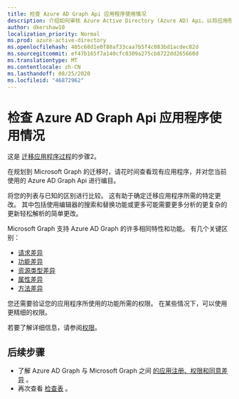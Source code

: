 ```yaml
---
title: 检查 Azure AD Graph Api 应用程序使用情况
description: 介绍如何审核 Azure Active Directory (Azure AD) Api，以将应用程序迁移到 Microsoft Graph API。
author: dkershaw10
localization_priority: Normal
ms.prod: azure-active-directory
ms.openlocfilehash: 405c68d1e0f88af33caa7b5f4c083bd1acdec82d
ms.sourcegitcommit: ef47b165f7a140cfc0309a275cb8722dd265660d
ms.translationtype: MT
ms.contentlocale: zh-CN
ms.lasthandoff: 08/25/2020
ms.locfileid: "46872962"
---
```

# <a name="examine-azure-ad-graph-apis-app-usage"></a>检查 Azure AD Graph Api 应用程序使用情况

这是 [迁移应用程序过程](migrate-azure-ad-graph-planning-checklist.md)的步骤2。

在规划到 Microsoft Graph 的迁移时，请花时间查看现有应用程序，并对您当前使用的 Azure AD Graph Api 进行编目。

将您的列表与已知的区别进行比较。  这有助于确定迁移应用程序所需的特定更改。  其中包括使用编辑器的搜索和替换功能或更多可能需要更多分析的更复杂的更新轻松解析的简单更改。

Microsoft Graph 支持 Azure AD Graph 的许多相同特性和功能。  有几个关键区别：

- [请求差异](migrate-azure-ad-graph-request-differences.md)
- [功能差异](migrate-azure-ad-graph-feature-differences.md)
- [资源类型差异](migrate-azure-ad-graph-resource-differences.md)
- [属性差异](migrate-azure-ad-graph-property-differences.md)
- [方法差异](migrate-azure-ad-graph-method-differences.md)

您还需要验证您的应用程序所使用的功能所需的权限。  在某些情况下，可以使用更精细的权限。

若要了解详细信息，请参阅[权限](permissions-reference.md)。

## <a name="next-steps"></a>后续步骤

- 了解 Azure AD Graph 与 Microsoft Graph 之间 [的应用注册、权限和同意差异](migrate-azure-ad-graph-app-registration.md) 。
- 再次查看 [检查表](migrate-azure-ad-graph-planning-checklist.md) 。

